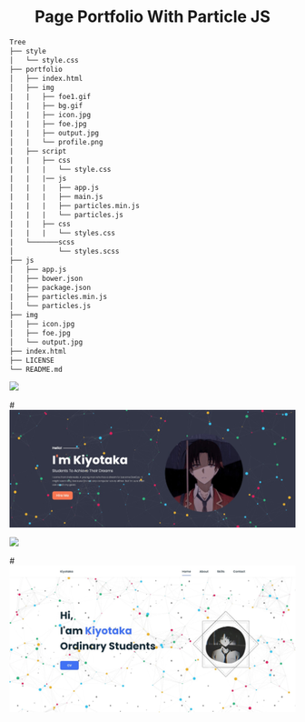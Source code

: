 <h1 align="center">Page Portfolio With Particle JS</h1>


```console
Tree
├── style
│   └── style.css
├── portfolio
│   ├── index.html
│   ├── img
|   |   ├── foe1.gif
│   |   ├── bg.gif
│   |   ├── icon.jpg
|   |   ├── foe.jpg
|   |   ├── output.jpg
│   |   └── profile.png
|   ├── script
|   |   ├── css
|   |   |   └── style.css
|   |   |── js
│   |   |   ├── app.js
|   |   |   ├── main.js
|   |   |   ├── particles.min.js
│   |   |   └── particles.js
|   |   ├── css          
│   |   |   └── styles.css
|   └───────scss          
│           └── styles.scss
├── js
│   ├── app.js
│   ├── bower.json
|   ├── package.json
|   ├── particles.min.js
│   └── particles.js
├── img
│   ├── icon.jpg
│   ├── foe.jpg
│   └── output.jpg
├── index.html
├── LICENSE
└── README.md
```

<img src="https://user-images.githubusercontent.com/73097560/115834477-dbab4500-a447-11eb-908a-139a6edaec5c.gif"></p>

#<img src="./img/output.jpg">

<img src="https://user-images.githubusercontent.com/73097560/115834477-dbab4500-a447-11eb-908a-139a6edaec5c.gif"></p>

#<img src="./portfolio/img/output.jpg">
